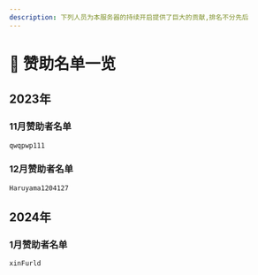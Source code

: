 ```yaml
---
description: 下列人员为本服务器的持续开启提供了巨大的贡献,排名不分先后
---
```


# 🙏 赞助名单一览

## 2023年

### 11月赞助者名单

```
qwqpwp111
```

### 12月赞助者名单

```
Haruyama1204127
```

## 2024年

### 1月赞助者名单

```
xinFurld
```
